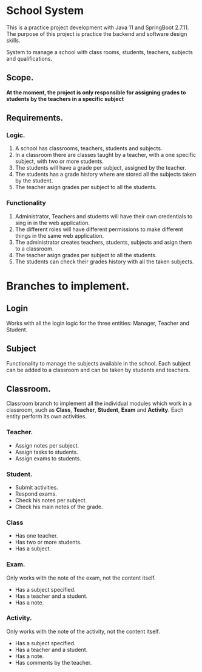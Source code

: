 # School System

This is a practice project development with Java 11 and SpringBoot 2.7.11. The purpose of this project is practice the backend and software design skills.

System to manage a school with class rooms, students, teachers, subjects and qualifications.

## Scope.

****At the moment, the project is only responsible for assigning grades to students by the teachers in a specific subject****

## Requirements.

### Logic.

1. A school has classrooms, teachers, students and subjects.
2. In a classroom there are classes taught by a teacher, with a one specific subject, with two or more students.
3. The students will have a grade per subject, assigned by the teacher.
4. The students has a grade history where are stored all the subjects taken by the student.
5. The teacher asign grades per subject to all the students.

### Functionality

1. Administrator, Teachers and students will have their own credentials to sing in in the web application.
2. The different roles will have different permissions to make different things in the same web application.
3. The administrator creates teachers, students, subjects and asign them to a classroom.
4. The teacher asign grades per subject to all the students.
5. The students can check their grades history with all the taken subjects.

# Branches to implement.

## Login

Works with all the login logic for the three entities: Manager, Teacher and Student.

## Subject

Functionality to manage the subjects available in the school. Each subject can be
added to a classroom and can be taken by students and teachers.

## Classroom.
Classroom branch to implement all the individual modules which work in a classroom, such as
**Class**, **Teacher**, **Student**, **Exam** and **Activity**.
Each entity perform its own activities.
### Teacher.
- Assign notes per subject.
- Assign tasks to students.
- Assign exams to students.
### Student.
- Submit activities.
- Respond exams.
- Check his notes per subject.
- Check his main notes of the grade.
### Class
- Has one teacher.
- Has two or more students.
- Has a subject.
### Exam.
Only works with the note of the exam, not the content itself.
- Has a subject specified.
- Has a teacher and a student.
- Has a note.
### Activity.
Only works with the note of the activity, not the content itself.
- Has a subject specified.
- Has a teacher and a student.
- Has a note.
- Has comments by the teacher.




